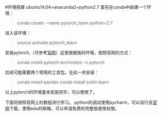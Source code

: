 #环境搭建
ubuntu14.04+anaconda2+python2.7
首先在conda中新建一个环境：
> conda create --name pytorch_learn python=2.7
 
进入该环境：
>source activate pytorch_learn

安装pytorch,（可参考[官网](https://pytorch.org/)）这里根据我的环境，按照官网的方式：
>conda install pytorch torchvision -c pytorch

后续可能需要两个常用的工具包，在此一并安装：
>conda install pandas
conda install scikit-learn

以上pytorch的环境基本安装完毕，可以使用了。

下面将按照官网上的教程进行学习。
python的调试使用pycharm，可以自行去[官网](http://www.jetbrains.com/pycharm/)下载，使用edu的邮箱，可以申请免费的完整版使用权限。

